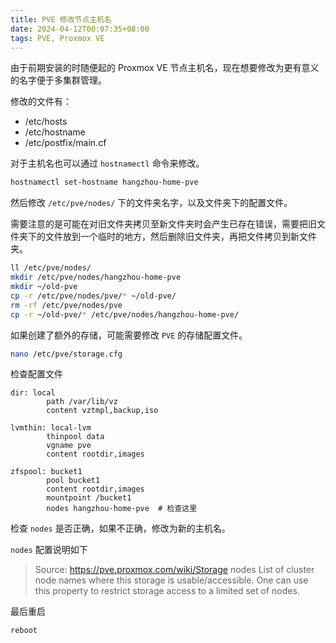```yaml
---
title: PVE 修改节点主机名
date: 2024-04-12T00:07:35+08:00
tags: PVE, Proxmox VE
---
```


由于前期安装的时随便起的 Proxmox VE 节点主机名，现在想要修改为更有意义的名字便于多集群管理。

修改的文件有：

- /etc/hosts
- /etc/hostname
- /etc/postfix/main.cf

对于主机名也可以通过 `hostnamectl` 命令来修改。

```bash
hostnamectl set-hostname hangzhou-home-pve
```

然后修改 `/etc/pve/nodes/` 下的文件夹名字，以及文件夹下的配置文件。

需要注意的是可能在对旧文件夹拷贝至新文件夹时会产生已存在错误，需要把旧文件夹下的文件放到一个临时的地方，然后删除旧文件夹，再把文件拷贝到新文件夹。

```bash
ll /etc/pve/nodes/
mkdir /etc/pve/nodes/hangzhou-home-pve
mkdir ~/old-pve
cp -r /etc/pve/nodes/pve/* ~/old-pve/
rm -rf /etc/pve/nodes/pve
cp -r ~/old-pve/* /etc/pve/nodes/hangzhou-home-pve/
```

如果创建了额外的存储，可能需要修改 `PVE` 的存储配置文件。

```bash
nano /etc/pve/storage.cfg
```

检查配置文件

```text
dir: local
        path /var/lib/vz
        content vztmpl,backup,iso

lvmthin: local-lvm
        thinpool data
        vgname pve
        content rootdir,images

zfspool: bucket1
        pool bucket1
        content rootdir,images
        mountpoint /bucket1
        nodes hangzhou-home-pve  # 检查这里
```

检查 `nodes` 是否正确，如果不正确，修改为新的主机名。

`nodes` 配置说明如下

> Source: <https://pve.proxmox.com/wiki/Storage>
> nodes
> List of cluster node names where this storage is usable/accessible. One can use this property to restrict storage access to a limited set of nodes.

最后重启

```bash
reboot
```
